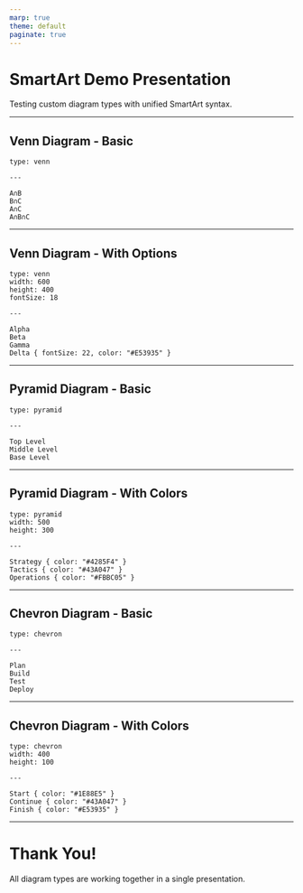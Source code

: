```yaml
---
marp: true
theme: default
paginate: true
---
```


# SmartArt Demo Presentation

Testing custom diagram types with unified SmartArt syntax.

---

## Venn Diagram - Basic

```smartart
type: venn

---

A∩B
B∩C
A∩C
A∩B∩C
```

---

## Venn Diagram - With Options

```smartart
type: venn
width: 600
height: 400
fontSize: 18

---

Alpha
Beta
Gamma
Delta { fontSize: 22, color: "#E53935" }
```

---

## Pyramid Diagram - Basic

```smartart
type: pyramid

---

Top Level
Middle Level
Base Level
```

---

## Pyramid Diagram - With Colors

```smartart
type: pyramid
width: 500
height: 300

---

Strategy { color: "#4285F4" }
Tactics { color: "#43A047" }
Operations { color: "#FBBC05" }
```

---

## Chevron Diagram - Basic

```smartart
type: chevron

---

Plan
Build
Test
Deploy
```

---

## Chevron Diagram - With Colors

```smartart
type: chevron
width: 400
height: 100

---

Start { color: "#1E88E5" }
Continue { color: "#43A047" }
Finish { color: "#E53935" }
```

---

# Thank You!

All diagram types are working together in a single presentation.
